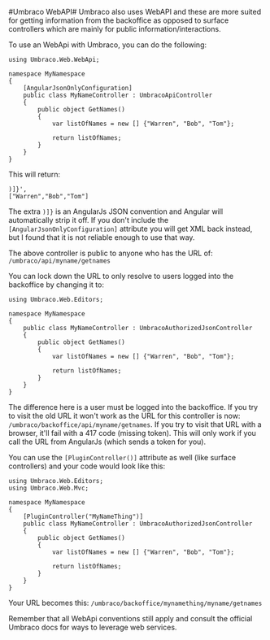 #Umbraco WebAPI#
Umbraco also uses WebAPI and these are more suited for getting information from the backoffice as opposed to surface controllers which are mainly for public information/interactions.

To use an WebApi with Umbraco, you can do the following:

```
using Umbraco.Web.WebApi;

namespace MyNamespace
{
    [AngularJsonOnlyConfiguration]
    public class MyNameController : UmbracoApiController
    {
        public object GetNames()
        {
            var listOfNames = new [] {"Warren", "Bob", "Tom"};

            return listOfNames;
        }
    }
}
```
This will return: 
```
)]}',
["Warren","Bob","Tom"]
```
The extra `)]}` is an AngularJs JSON convention and Angular will automatically strip it off.  If you don't include the `[AngularJsonOnlyConfiguration]` attribute you will get XML back instead, but I found that it is not reliable enough to use that way.

The above controller is public to anyone who has the URL of: `/umbraco/api/myname/getnames`

You can lock down the URL to only resolve to users logged into the backoffice by changing it to:

```
using Umbraco.Web.Editors;

namespace MyNamespace
{
    public class MyNameController : UmbracoAuthorizedJsonController
    {
        public object GetNames()
        {
            var listOfNames = new [] {"Warren", "Bob", "Tom"};

            return listOfNames;
        }
    }
}
```

The difference here is a user must be logged into the backoffice.  If you try to visit the old URL it won't work as the URL for this controller is now: `/umbraco/backoffice/api/myname/getnames`.  If you try to visit that URL with a browser, it'll fail with a 417 code (missing token).  This will only work if you call the URL from AngularJs (which sends a token for you).

You can use the `[PluginController()]` attribute as well (like surface controllers) and your code would look like this:

```
using Umbraco.Web.Editors;
using Umbraco.Web.Mvc;

namespace MyNamespace
{
    [PluginController("MyNameThing")]
    public class MyNameController : UmbracoAuthorizedJsonController
    {
        public object GetNames()
        {
            var listOfNames = new [] {"Warren", "Bob", "Tom"};

            return listOfNames;
        }
    }
}
```

Your URL becomes this: `/umbraco/backoffice/mynamething/myname/getnames`

Remember that all WebApi conventions still apply and consult the official Umbraco docs for ways to leverage web services.